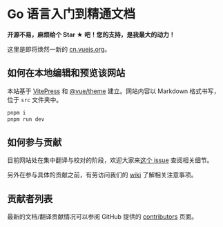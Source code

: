 # Go 语言入门到精通文档

**开源不易，麻烦给个 Star ★ 吧！您的支持，是我最大的动力！**

这里是即将焕然一新的 [cn.vuejs.org](https://staging-cn.vuejs.org)。

## 如何在本地编辑和预览该网站

本站基于 [VitePress](https://github.com/vuejs/vitepress) 和 [@vue/theme](https://github.com/vuejs/vue-theme) 建立。网站内容以 Markdown 格式书写，位于 `src` 文件夹中。

```sh
pnpm i
pnpm run dev
```

## 如何参与贡献

目前网站处在集中翻译与校对的阶段，欢迎大家来[这个 issue](https://github.com/vuejs-translations/docs-zh-cn/issues/8) 查阅相关细节。

另外在参与具体的贡献之前，有劳访问我们的 [wiki](https://github.com/vuejs-translations/docs-zh-cn/wiki) 了解相关注意事项。

## 贡献者列表

最新的文档/翻译贡献情况可以参阅 GitHub 提供的 [contributors](https://github.com/vuejs-translations/docs-zh-cn/graphs/contributors) 页面。
